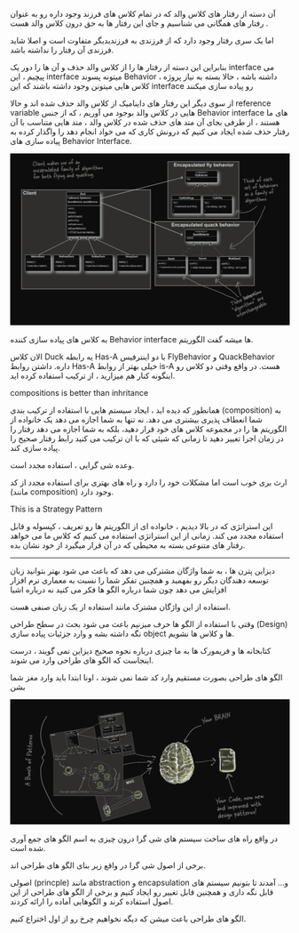 آن دسته از رفتار های کلاس والد که در تمام کلاس های فرزند وجود داره رو به عنوان رفتار های همگانی می شناسیم و جای این رفتار ها به حق درون کلاس والد هست .

اما یک سری رفتار وجود دارد که از فرزندی به فرزندیدیگر متفاوت است و اصلا شاید فرزندی آن رفتار را نداشته باشد.

بنابراین این دسته از رفتار ها را از کلاس والد حذف و آن ها را دور یک interface می پیچیم ، این interface میتونه پسوند Behavior داشته باشه ، حالا بسته به نیاز پروژه ، کلاس هایی میتونن وجود داشته باشند که این interface رو پیاده سازی میکنند 

از سوی دیگر این رفتار های داینامیک از کلاس والد حذف شده اند و حالا reference variable هایی در کلاس والد بوجود می آوریم ، که از جنس Behavior interface های ما هستند ، از طرفی بجای آن متد های حذف شده در کلاس والد ، متد هایی متناسب با آن رفتار حذف شده ایجاد می کنیم که درونش کاری که می خواد انجام دهد را واگذار کرده به پیاده سازی های Behavior Interface.

![](./Images/Pasted%20image%2020240521110357.png)

به کلاس های پیاده سازی کننده Behavior interface ها میشه گفت الگوریتم.

الان کلاس Duck یه رابطه Has-A با دو اینترفیس FlyBehavior و QuackBehavior داره. داشتن روابط Has-A خیلی بهتر از روابط is-A هست. در واقع وقتی دو کلاس رو اینگونه کنار هم میزارید ، از ترکیب استفاده کرده اید.

compositions is better than inhritance

همانطور که دیده اید ، ایجاد سیستم هایی با استفاده از ترکیب بندی (composition) به شما انعطاف پذیری بیشتری می دهد. نه تنها به شما اجازه می دهد یک خانواده از الگوریتم ها را در مجموعه کلاس های خود قرار دهید، بلکه به شما اجازه می دهد رفتار را در زمان اجرا تغییر دهید تا زمانی که شیئی که با ان ترکیب می کنید رابط رفتار صحیح را پیاده سازی کند.

وعده شی گرایی ، استفاده مجدد است.

ارث بری خوب است اما مشکلات خود را دارد و راه های بهتری برای استفاده مجدد از کد (مانند composition) وجود دارد.

This is a Strategy Pattern

این استراتژی که در بالا دیدیم ، خانواده ای از الگوریتم ها رو تعریف ، کپسوله و قابل استفاده مجدد می کند.
زمانی از این استراتژی استفاده می کنیم که کلاس ما می خواهد رفتار های متنوعی بسته به محیطی که در آن قرار میگیرد از خود نشان بده.

---

دیزاین پترن ها ، به شما واژگان مشترکی می دهد که باعث می شود بهتر بتوانید زبان توسعه دهندگان دیگر رو بفهمید و همچنین تفکر شما را نسبت به معماری نرم افزار افزایش می دهد چون شما درباره الگو ها فکر می کنید نه درباره اشیا

استفاده از این واژگان مشترک مانند استفاده از یک زبان صنفی هست.

وقتی با استفاده از الگو ها حرف میزنیم باعث می شود بحث در سطح طراحی (Design) نگه داشته بشه و وارد جزئیات پیاده سازی object ها و کلاس ها نشویم.

کتابخانه ها و فریمورک ها به ما چیزی درباره نحوه صحیح دیزاین نمی گویند ، درست اینجاست که الگو های طراحی وارد می شوند.

الگو های طراحی بصورت مستقیم وارد کد شما نمی شوند ، اونا ابتدا باید وارد مغز شما بشن

![](./Images/Pasted%20image%2020240521123833.png)

در واقع راه های ساخت سیستم های شی گرا درون چیزی به اسم الگو های جمع آوری شده است.

برخی از اصول شی گرا در واقع زیر بنای الگو های طراحی اند.

اصولی (princple) مانند abstraction و encapsulation و... آمدند تا بتونیم سیستم های قابل نگه داری و همچنین قابل تغییر رو ایجاد کنیم و برخی از الگو های طراحی از این اصول استفاده کرند و الگوهایی آماده را ارائه کردند.

الگو های طراحی باعث میشن که دیگه نخواهیم چرخ رو از اول اختراع کنیم.

